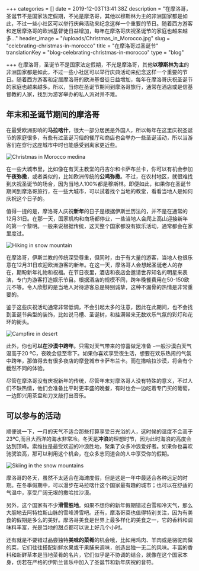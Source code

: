 +++
categories = []
date = 2019-12-03T13:41:38Z
description = "在摩洛哥，圣诞节不是国家法定假期，不光是摩洛哥，其他以穆斯林为主的非洲国家都是如此，不过一些小社区可以举行庆典活动来纪念这样一个重要的节日。随着西方游客和定居摩洛哥的欧洲基督徒日益增加，每年在摩洛哥庆祝圣诞节的家庭也越来越多..."
header_image = "/uploads/Christmas_in_Morocco.jpg"
slug = "celebrating-christmas-in-morocco"
title = "在摩洛哥过圣诞节"
translationKey = "blog-celebrating-christmas-in-morocco"
type = "blog"

+++
在摩洛哥，圣诞节不是国家法定假期，不光是摩洛哥，其他**以穆斯林为主**的非洲国家都是如此，不过一些小社区可以举行庆典活动来纪念这样一个重要的节日。随着西方游客和定居摩洛哥的欧洲基督徒日益增加，每年在摩洛哥庆祝圣诞节的家庭也越来越多。所以，当你在圣诞节期间到摩洛哥旅行，通常在酒店或是信基督教的人家，找到为游客举办的私人派对并不难。

## **年末和圣诞节期间的摩洛哥**

在最受欧洲影响的**马拉喀什**，很大一部分居民是外国人，所以每年在这里庆祝圣诞节的家庭很多，有些有过圣诞习俗的餐厅和商店也会举办一些圣诞活动，所以当游客们在穿行这座城市中时也能感受到离家更近些。

![Christmas in Morocco medina](/uploads/Christmas10.jpg "Christmas in Morocco medina")

在一些大城市里，比如像在有天主教堂的丹吉尔和卡萨布兰卡，你可以有机会参加**午夜弥撒**，或者类似的，比如欧洲传统的**公鸡弥撒**。不过，在农村地区，就很难找到庆祝圣诞节的场合，因为当地人100%都是穆斯林。即便如此，如果你在圣诞节期间到摩洛哥旅行，在一些大城市，可以试着找个当地的教堂，看看当地人是如何庆祝这个日子的。

值得一提的是，摩洛哥人庆祝**新年**的日子是根据伊斯兰历法的，并不是在通常的12月31日。在那一天，国家机构和商场都停业，一些当地人会爬上高山迎接新年的第一个黎明。一般来说根据传统，这天整个国家都没有娱乐活动，通常都会在家里度过。

![Hiking in snow mountain](/uploads/Christmas3.jpg "Hiking in snow mountain")

在摩洛哥，伊斯兰教的传统深受尊重，但同时，由于有大量的游客，当地人也很乐意在12月31日欢迎欧洲游客的新年。在这一天，摩洛哥人会想起圣诞老人的存在，期盼新年礼物和祝福。在节日夜里，酒店和夜店会邀请世界知名的明星来表演，专门为游客打造娱乐节目。根据酒店的规模不同，跨年晚餐费用在50-150欧元不等。令人欣慰的是当地人对待游客总是特别诚挚，这种不漏骨的热情是非常重要的。

鉴于这些庆祝活动通常非常低调，不会引起太多的注意，因此在此期间，也不会找到圣诞节典型的装饰，比如说马槽、圣诞树，和挂满带来无数欢乐气氛的彩灯和花环的街头。

![Campfire in desert](/uploads/Christmas9.jpeg "Campfire in desert")

此外，你也可**以在沙漠中跨年**。只需对天气带来的惊喜做足准备 –一般沙漠白天气温高于20 ºC，夜晚会低至零下。如果你喜欢享受夜生活，想要在欢乐热闹的气氛中跨年，那值得去有很多夜店的摩登城市卡萨布兰卡。而在撒哈拉沙漠，将会有个截然不同的体验。

尽管在摩洛哥没有庆祝新年的传统，尽管年末对摩洛哥人没有特殊的意义，不过人们不缺热情，他们会准备比平时更丰盛的晚餐，有时也会一边吃着专门买的葡萄，一边即兴用茶盘和刀叉敲打出音乐。

## **可以参与的活动**

顺便说一下，一月的天气不适合那些打算享受日光浴的人，这时候的温度不会高于23ºC,而且大西洋的海水非常冷。冬天是**冲浪**的理想时节，因为此时海浪的高度会达到顶峰。索维拉是最受欢迎的冲浪胜地，聚集了众多冲浪爱好者。如果你也喜欢驰骋浪高，那可以利用这个机会，在众多志同道合的人中享受你的假期。

![Skiing in the snow mountains](/uploads/christmas12.jpg "Skiing in the snow mountains")

摩洛哥的冬天，虽然不太适合在海滩度假，但是这是一年中最适合各种远足的时期。在冬季假期中，可以漫步在马拉喀什这个国家最有趣的城市；也可以在舒适的气温中，享受广阔无垠的撒哈拉沙漠。

另外，这个国家有不少**滑雪胜地**。如果不想你的新年假期错过白雪和冷天气，那么大胆地去阿特拉斯山脉的雪峰滑雪吧。还有，摩洛哥菜也值得特别关注，因为有美食的假期是多么的美好。摩洛哥美食是世界上最多样化的美食之一，它的香料和调味料丰富，光是当地的甜点都可以说上好几个小时。

还有就是不要错过品尝独特**美味的菜肴**的机会哦，比如用鸡肉、羊肉或是骆驼肉做的菜，它们往往搭配新鲜水果或干果脯来调味，创造出独一无二的风味。丰富的香料和新鲜草本是当地菜肴的名片，它们似乎是不协调的结合，就像在这个国家本身，仿若在严格的伊斯兰音乐中加入了圣诞节和新年庆祝的音符。